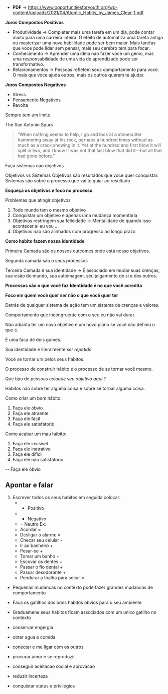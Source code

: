- **PDF** -> <https://www.opportunitiesforyouth.org/wp-content/uploads/2021/04/Atomic_Habits_by_James_Clear-1.pdf>

**Juros Compostos Positivos**

- Produtividade -> Completar mais uma tarefa em um dia, pode contar muito para uma carreira inteira. O efeito de automatiza uma tarefa antiga ou masterizar uma nova habilidade pode ser bem maior. Mais tarefas que voce pode lidar sem pensar, mais seu cerebro tem para focar.
- Conhecimento -> Aprender uma ideia nao fazer voce um genio, mas uma responsabilidade de uma vida de aprendizado pode ser transformativo.
- Relacionamentos -> Pessoas refletem seus comportamento para voce. O mais que voce ajuda outros, mais os outros querem te ajudar.


**Juros Compostos Negativos**
- Stress
- Pensamento Negativos 
- Revolta

Sempre tem um limite 

The San Antonio Spurs

>“When nothing seems to help, I go and look at a stonecutter hammering away at his rock, perhaps a hundred times without as much as a crack showing in it. Yet at the hundred and first blow it will split in two, and I know it was not that last blow that did it—but all that had gone before.”

Faça sistemas nao objetivos 

Objetivos vs Sistemas
Objetivos são resultados que voce quer conquistar. Sistemas são sobre o processo que vai te guiar ao resultado

**Esqueça os objetivos e foco no processo**

Problemas que atingir objetivos 
1. Todo mundo tem o mesmo objetivo
2. Conquistar um objetivo e apenas uma mudança momentária
3. Objetivos restringem sua felicidade -> Mentalidade de quando isso acontecer ai eu vou ...
4. Objetivos nao são alinhados com progresso ao longo prazo


**Como habito fazem nossa identidade**

Primeira Camada são os nossos outcomes onde está nosso objetivos.

Segunda camada são o seus processos

Terceira Camada é sua identidade -> É associado em mudar suas crenças, sua visão do mundo, sua autoimagem, seu julgamento de si e dos outros. 

**Processos são o que você faz**
**Identidade é no que você acredita**

**Foco em quem você quer ser não o que você quer ter**

Detrás de qualquer sistema de ação tem um sistema de crenças e valores.

Comportamento que incongruente com o seu eu não vai durar. 

Não adianta ter um novo objetivo e um novo plano se você não definiu o que é.

É uma faca de dois gumes. 

Sua identidade é literalmente *ser repetido*

Você se tornar um pelos seus hábitos.

O processo de construir hábito é o processo de se tornar você mesmo.

Que tipo de pessoas *coloque seu objetivo aqui* ?

Hábitos não sobre ter alguma coisa e sobre se tornar alguma coisa.



Como criar um bom hábito:
1. Faça ele óbvio
2. Faça ele atraente
3. Faça ele fácil
4. Faça ele satisfátorio

Como acabar um mau hábito:
1. Faça ele invisível
2. Faça ele inatrativo
3. Faça ele díficil
4. Faça ele não satisfátorio

-- Faça ele óbvio

## Apontar e falar

1. Escrever todos os seus habitos em seguida colocar:
	- + Positivo
	- - Negativo
	- = Neutro
Ex:
	- Acordar =
	- Desligar o alarme = 
	- Checar seu celular -
	- Ir ao banheiro +
	- Pesar-se +
	- Tomar um banho + 
	- Escovar os dentes +
	- Passar o fio dental + 
	- Passar desodorante +
	- Pendurar a toalha para secar =


- Pequenas mudancas no contexto pode fazer grandes mudancas de comportamento
- Faca os gatilhos dos bons habitos obvios para o seu ambiente 
- Graduamene seus habitos ficam associados com um unico gatilho no contexto 

- conservar engergia 
-  obter agua e comida 
- conectar e me ligar com os outros
- procurar amor e se reproduzir
- conseguir aceitacao social e aprovacao 
- reduzir incerteza 
- conquistar status e privilegios